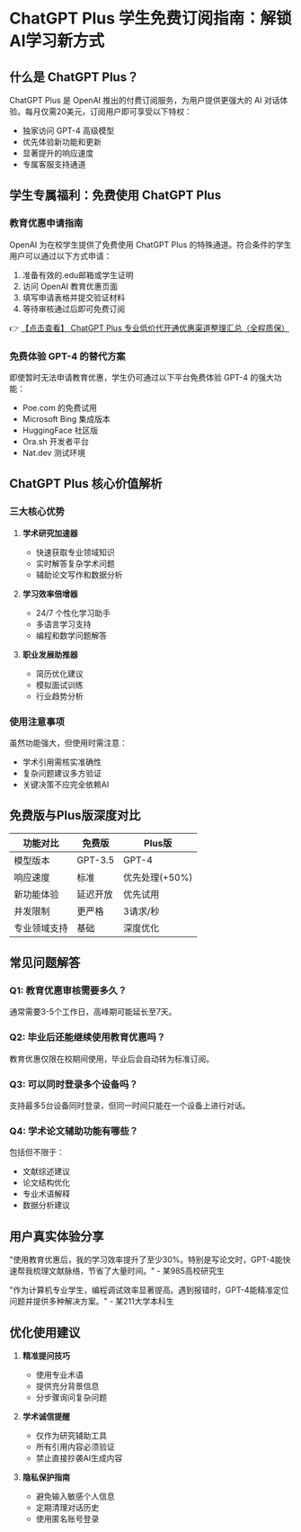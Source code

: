 # ChatGPT Plus 学生免费订阅指南：解锁AI学习新方式

## 什么是 ChatGPT Plus？

ChatGPT Plus 是 OpenAI 推出的付费订阅服务，为用户提供更强大的 AI 对话体验。每月仅需20美元，订阅用户即可享受以下特权：

- 独家访问 GPT-4 高级模型
- 优先体验新功能和更新
- 显著提升的响应速度
- 专属客服支持通道

## 学生专属福利：免费使用 ChatGPT Plus

### 教育优惠申请指南

OpenAI 为在校学生提供了免费使用 ChatGPT Plus 的特殊通道。符合条件的学生用户可以通过以下方式申请：

1. 准备有效的.edu邮箱或学生证明
2. 访问 OpenAI 教育优惠页面
3. 填写申请表格并提交验证材料
4. 等待审核通过后即可免费订阅

👉 [【点击查看】 ChatGPT Plus 专业低价代开通优惠渠道整理汇总（全程质保）](https://bit.ly/DaiKai)

### 免费体验 GPT-4 的替代方案

即使暂时无法申请教育优惠，学生仍可通过以下平台免费体验 GPT-4 的强大功能：

- Poe.com 的免费试用
- Microsoft Bing 集成版本
- HuggingFace 社区版
- Ora.sh 开发者平台
- Nat.dev 测试环境

## ChatGPT Plus 核心价值解析

### 三大核心优势

1. **学术研究加速器**
   - 快速获取专业领域知识
   - 实时解答复杂学术问题
   - 辅助论文写作和数据分析

2. **学习效率倍增器**
   - 24/7 个性化学习助手
   - 多语言学习支持
   - 编程和数学问题解答

3. **职业发展助推器**
   - 简历优化建议
   - 模拟面试训练
   - 行业趋势分析

### 使用注意事项

虽然功能强大，但使用时需注意：

- 学术引用需核实准确性
- 复杂问题建议多方验证
- 关键决策不应完全依赖AI

## 免费版与Plus版深度对比

| 功能对比        | 免费版          | Plus版           |
|---------------|---------------|-----------------|
| 模型版本       | GPT-3.5       | GPT-4           |
| 响应速度       | 标准          | 优先处理(+50%)  |
| 新功能体验     | 延迟开放      | 优先试用        |
| 并发限制       | 更严格        | 3请求/秒        |
| 专业领域支持   | 基础          | 深度优化        |

## 常见问题解答

### Q1: 教育优惠审核需要多久？
通常需要3-5个工作日，高峰期可能延长至7天。

### Q2: 毕业后还能继续使用教育优惠吗？
教育优惠仅限在校期间使用，毕业后会自动转为标准订阅。

### Q3: 可以同时登录多个设备吗？
支持最多5台设备同时登录，但同一时间只能在一个设备上进行对话。

### Q4: 学术论文辅助功能有哪些？
包括但不限于：
- 文献综述建议
- 论文结构优化
- 专业术语解释
- 数据分析建议

## 用户真实体验分享

"使用教育优惠后，我的学习效率提升了至少30%。特别是写论文时，GPT-4能快速帮我梳理文献脉络，节省了大量时间。" - 某985高校研究生

"作为计算机专业学生，编程调试效率显著提高。遇到报错时，GPT-4能精准定位问题并提供多种解决方案。" - 某211大学本科生

## 优化使用建议

1. **精准提问技巧**
   - 使用专业术语
   - 提供充分背景信息
   - 分步骤询问复杂问题

2. **学术诚信提醒**
   - 仅作为研究辅助工具
   - 所有引用内容必须验证
   - 禁止直接抄袭AI生成内容

3. **隐私保护指南**
   - 避免输入敏感个人信息
   - 定期清理对话历史
   - 使用匿名账号登录